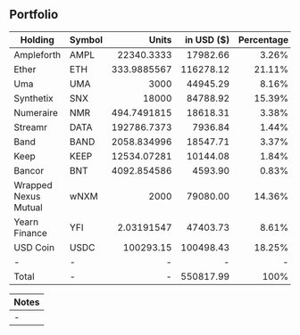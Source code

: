 ## Portfolio

| Holding              | Symbol | Units       | in USD ($)  | Percentage |
|----------------------|--------|-------------:|-------------:|------------:|
| Ampleforth           | AMPL   | 22340.3333  | 17982.66   | 3.26%      |
| Ether                | ETH    | 333.9885567 | 116278.12  | 21.11%     |
| Uma                  | UMA    | 3000        | 44945.29   | 8.16%      |
| Synthetix            | SNX    | 18000       | 84788.92   | 15.39%     |
| Numeraire            | NMR    | 494.7491815 | 18618.31   | 3.38%      |
| Streamr              | DATA   | 192786.7373 | 7936.84    | 1.44%      |
| Band                 | BAND   | 2058.834996 | 18547.71   | 3.37%      |
| Keep                 | KEEP   | 12534.07281 | 10144.08   | 1.84%      |
| Bancor               | BNT    | 4092.854586 | 4593.90     | 0.83%      |
| Wrapped Nexus Mutual | wNXM   | 2000        | 79080.00      | 14.36%     |
| Yearn Finance        | YFI    | 2.03191547  | 47403.73   | 8.61%      |
| USD Coin             | USDC   | 100293.15   | 100498.43  | 18.25%     |
| -                    | -      | -           | -          | -          |
| Total                | -      | -           | 550817.99  | 100%       |

|Notes|
|---|
|-|
